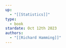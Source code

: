 ```yaml
---
up:
  - "[[Statistics]]"
type:
  - book
stardate: Oct 12th 2023
authors:
  - "[[Richard Hamming]]"
---
```

